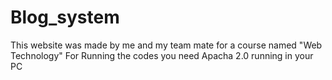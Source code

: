 # Blog_system
This website was made by me and my team mate for a course named "Web Technology"
For Running the codes you need Apacha 2.0 running in your PC
